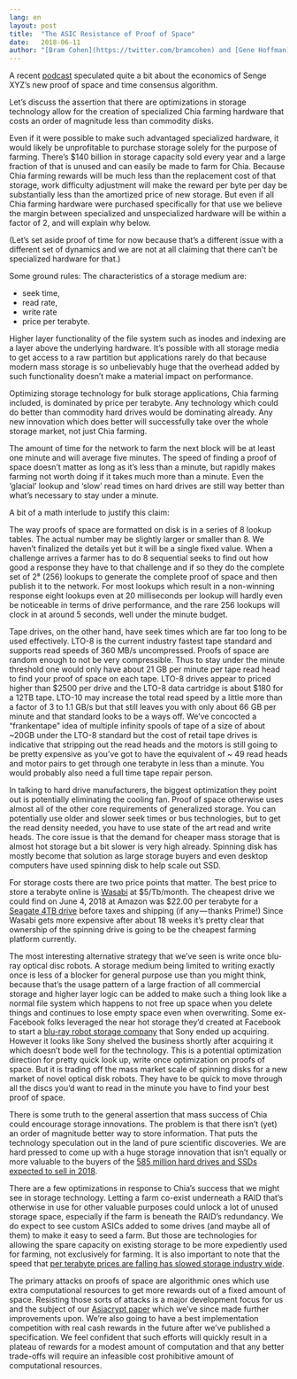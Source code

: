 ```yaml
---
lang: en
layout: post
title:  "The ASIC Resistance of Proof of Space"
date:   2018-06-11
author: "[Bram Cohen](https://twitter.com/bramcohen) and [Gene Hoffman](https://twitter.com/hoffmang)"
---
```


A recent [podcast](http://multicoin.libsyn.com/conversations-with-multicoin-capital-dhruv-bansal) speculated quite a bit about the economics of Senge XYZ’s new proof of space and time consensus algorithm.

Let’s discuss the assertion that there are optimizations in storage technology allow for the creation of specialized Chia farming hardware that costs an order of magnitude less than commodity disks.

Even if it were possible to make such advantaged specialized hardware, it would likely be unprofitable to purchase storage solely for the purpose of farming. There’s $140 billion in storage capacity sold every year and a large fraction of that is unused and can easily be made to farm for Chia. Because Chia farming rewards will be much less than the replacement cost of that storage, work difficulty adjustment will make the reward per byte per day be substantially less than the amortized price of new storage. But even if all Chia farming hardware were purchased specifically for that use we believe the margin between specialized and unspecialized hardware will be within a factor of 2, and will explain why below.

(Let’s set aside proof of time for now because that’s a different issue with a different set of dynamics and we are not at all claiming that there can’t be specialized hardware for that.)

Some ground rules: The characteristics of a storage medium are:

* seek time,
* read rate,
* write rate
* price per terabyte.

Higher layer functionality of the file system such as inodes and indexing are a layer above the underlying hardware. It’s possible with all storage media to get access to a raw partition but applications rarely do that because modern mass storage is so unbelievably huge that the overhead added by such functionality doesn’t make a material impact on performance.

Optimizing storage technology for bulk storage applications, Chia farming included, is dominated by price per terabyte. Any technology which could do better than commodity hard drives would be dominating already. Any new innovation which does better will successfully take over the whole storage market, not just Chia farming.

The amount of time for the network to farm the next block will be at least one minute and will average five minutes. The speed of finding a proof of space doesn’t matter as long as it’s less than a minute, but rapidly makes farming not worth doing if it takes much more than a minute. Even the ‘glacial’ lookup and ‘slow’ read times on hard drives are still way better than what’s necessary to stay under a minute.

A bit of a math interlude to justify this claim:

The way proofs of space are formatted on disk is in a series of 8 lookup tables. The actual number may be slightly larger or smaller than 8. We haven’t finalized the details yet but it will be a single fixed value. When a challenge arrives a farmer has to do 8 sequential seeks to find out how good a response they have to that challenge and if so they do the complete set of 2⁸ (256) lookups to generate the complete proof of space and then publish it to the network. For most lookups which result in a non-winning response eight lookups even at 20 milliseconds per lookup will hardly even be noticeable in terms of drive performance, and the rare 256 lookups will clock in at around 5 seconds, well under the minute budget.

Tape drives, on the other hand, have seek times which are far too long to be used effectively. LTO-8 is the current industry fastest tape standard and supports read speeds of 360 MB/s uncompressed. Proofs of space are random enough to not be very compressible. Thus to stay under the minute threshold one would only have about 21 GB per minute per tape read head to find your proof of space on each tape. LTO-8 drives appear to priced higher than $2500 per drive and the LTO-8 data cartridge is about $180 for a 12TB tape. LTO-10 may increase the total read speed by a little more than a factor of 3 to 1.1 GB/s but that still leaves you with only about 66 GB per minute and that standard looks to be a ways off. We’ve concocted a “frankentape” idea of multiple infinity spools of tape of a size of about ~20GB under the LTO-8 standard but the cost of retail tape drives is indicative that stripping out the read heads and the motors is still going to be pretty expensive as you’ve got to have the equivalent of ~ 49 read heads and motor pairs to get through one terabyte in less than a minute. You would probably also need a full time tape repair person.

In talking to hard drive manufacturers, the biggest optimization they point out is potentially eliminating the cooling fan. Proof of space otherwise uses almost all of the other core requirements of generalized storage. You can potentially use older and slower seek times or bus technologies, but to get the read density needed, you have to use state of the art read and write heads. The core issue is that the demand for cheaper mass storage that is almost hot storage but a bit slower is very high already. Spinning disk has mostly become that solution as large storage buyers and even desktop computers have used spinning disk to help scale out SSD.

For storage costs there are two price points that matter. The best price to store a terabyte online is [Wasabi](https://wasabi.com/) at $5/Tb/month. The cheapest drive we could find on June 4, 2018 at Amazon was $22.00 per terabyte for a [Seagate 4TB drive](https://www.amazon.com/Seagate-SATA-3-5-Inch-Desktop-ST4000DM000/dp/B00B99JU4S/) before taxes and shipping (if any — thanks Prime!) Since Wasabi gets more expensive after about 18 weeks it’s pretty clear that ownership of the spinning drive is going to be the cheapest farming platform currently.

The most interesting alternative strategy that we’ve seen is write once blu-ray optical disc robots. A storage medium being limited to writing exactly once is less of a blocker for general purpose use than you might think, because that’s the usage pattern of a large fraction of all commercial storage and higher layer logic can be added to make such a thing look like a normal file system which happens to not free up space when you delete things and continues to lose empty space even when overwriting. Some ex-Facebook folks leveraged the near hot storage they’d created at Facebook to start a [blu-ray robot storage company](http://fortune.com/2015/05/27/sony-buys-former-facebook-execs-startup/) that Sony ended up acquiring. However it looks like Sony shelved the business shortly after acquiring it which doesn’t bode well for the technology. This is a potential optimization direction for pretty quick look up, write once optimization on proofs of space. But it is trading off the mass market scale of spinning disks for a new market of novel optical disk robots. They have to be quick to move through all the discs you’d want to read in the minute you have to find your best proof of space.

There is some truth to the general assertion that mass success of Chia could encourage storage innovations. The problem is that there isn’t (yet) an order of magnitude better way to store information. That puts the technology speculation out in the land of pure scientific discoveries. We are hard pressed to come up with a huge storage innovation that isn’t equally or more valuable to the buyers of the [585 million hard drives and SSDs expected to sell in 2018](https://www.statista.com/statistics/285474/hdds-and-ssds-in-pcs-global-shipments-2012-2017/).

There are a few optimizations in response to Chia’s success that we might see in storage technology. Letting a farm co-exist underneath a RAID that’s otherwise in use for other valuable purposes could unlock a lot of unused storage space, especially if the farm is beneath the RAID’s redundancy. We do expect to see custom ASICs added to some drives (and maybe all of them) to make it easy to seed a farm. But those are technologies for allowing the spare capacity on existing storage to be more expediently used for farming, not exclusively for farming. It is also important to note that the speed that [per terabyte prices are falling has slowed storage industry wide](https://www.backblaze.com/blog/hard-drive-cost-per-gigabyte/).

The primary attacks on proofs of space are algorithmic ones which use extra computational resources to get more rewards out of a fixed amount of space. Resisting those sorts of attacks is a major development focus for us and the subject of our [Asiacrypt paper](https://eprint.iacr.org/2018/183) which we’ve since made further improvements upon. We’re also going to have a best implementation competition with real cash rewards in the future after we’ve published a specification. We feel confident that such efforts will quickly result in a plateau of rewards for a modest amount of computation and that any better trade-offs will require an infeasible cost prohibitive amount of computational resources.
